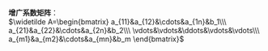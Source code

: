 **增广系数矩阵**：  
 $\widetilde A=\begin{bmatrix}  
a_{11}&a_{12}&\cdots&a_{1n}&b_1\\\  
a_{21}&a_{22}&\cdots&a_{2n}&b_2\\\  
\vdots&\vdots&\ddots&\vdots&\vdots\\\  
a_{m1}&a_{m2}&\cdots&a_{mn}&b_m  
\end{bmatrix}$  
